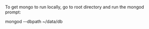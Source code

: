 To get mongo to run locally, go to root directory and run the mongod prompt:

mongod --dbpath ~/data/db


